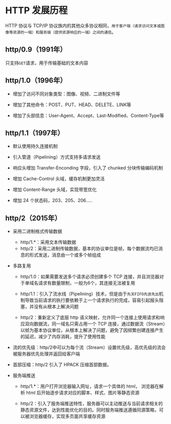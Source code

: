 # HTTP 发展历程

HTTP 协议与 TCP/IP 协议族内的其他众多协议相同，`用于客户端（请求访问文本或图像等资源的一端）和服务端（提供资源响应的一端）之间的通信`。

## http/0.9（1991年）

只支持`GET`请求，用于传输基础的文本内容

## http/1.0（1996年）

- 增加了访问不同对象类型：图像、视频、二进制文件等

- 增加了其他命令：POST、PUT、HEAD、DELETE、LINK等

- 增加了头部信息：User-Agent、Accept、Last-Modified、Content-Type等

## http/1.1（1997年）

- 默认使用持久连接机制

- 引入管道（Pipelining）方式支持多请求发送

- 响应头增加 Transfer-Enconding 字段，引入了 chunked 分块传输编码机制

- 增加 Cache-Control 头域，缓存机制更加灵活

- 增加 Content-Range 头域，实现带宽优化

- 增加 24 个状态码，203、205、206.....

## http/2（2015年）

- 采用二进制格式传输数据
  - http/1.*：采用文本传输数据
  - http/2：采用二进制传输数据，基本的协议单位是帧，每个数据流均已消息的形式发送，消息由一个或多个帧组成

- 多路复用
  - http/1.0：如果需要发送多个请求必须创建多个 TCP 连接，并且浏览器对于单域名请求有数量限制，一般为6个，其连接无法被复用

  - http/1.1：引入了流水线（Pipelining）技术，但是由于`先天FIFO先进先出`机制导致当前请求的执行要依赖于上一个请求执行的完成，容易引起报头阻塞，并没有从根本上解决问题

  - http/2：重新定义了底层 http 语义映射，允许同一个连接上使用请求和响应双向数据流，同一域名只需占用一个 TCP 连接，通过数据流（Stream）以帧为基本协议单位，从根本上解决了问题，避免了因频繁创建连接产生的延迟，减少了内存消耗，提升了使用性能

- 流的优先级：http/2中可以为每个流（Stream）设置优先级，高优先级的流会被服务器优先处理并返回给客户端

- 首部压缩：http/2 引入了 HPACK 压缩首部数据。

- 服务端推送
  - http/1.*：用户打开浏览器输入网址，请求一个具体的 html， 浏览器在解析 html 后开始逐步请求对应的脚本、样式、图片等静态资源

  - http/2：引入了服务端推送特性，服务器可以主动推送与当前请求相关的静态资源文件，达到性能优化的目的。同时服务端推送遵循同源策略，可以被浏览器缓存，实现多页面共享缓存资源










